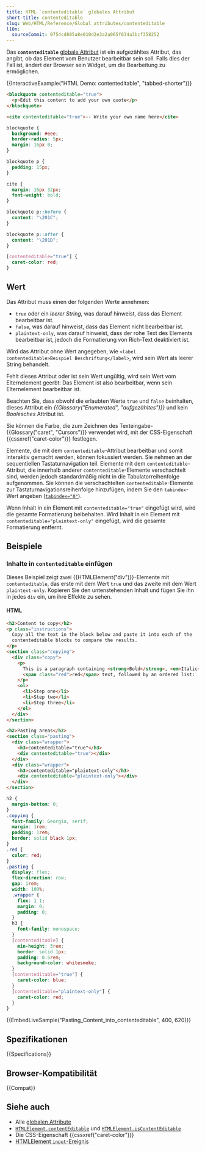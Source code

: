 ```yaml
---
title: HTML `contenteditable` globales Attribut
short-title: contenteditable
slug: Web/HTML/Reference/Global_attributes/contenteditable
l10n:
  sourceCommit: 0754cd805a8e010d2e3a2a065f634a3bcf358252
---
```


Das **`contenteditable`** [globale Attribut](/de/docs/Web/HTML/Reference/Global_attributes) ist ein aufgezähltes Attribut, das angibt, ob das Element vom Benutzer bearbeitbar sein soll. Falls dies der Fall ist, ändert der Browser sein Widget, um die Bearbeitung zu ermöglichen.

{{InteractiveExample("HTML Demo: contenteditable", "tabbed-shorter")}}

```html interactive-example
<blockquote contenteditable="true">
  <p>Edit this content to add your own quote</p>
</blockquote>

<cite contenteditable="true">-- Write your own name here</cite>
```

```css interactive-example
blockquote {
  background: #eee;
  border-radius: 5px;
  margin: 16px 0;
}

blockquote p {
  padding: 15px;
}

cite {
  margin: 16px 32px;
  font-weight: bold;
}

blockquote p::before {
  content: "\201C";
}

blockquote p::after {
  content: "\201D";
}

[contenteditable="true"] {
  caret-color: red;
}
```

## Wert

Das Attribut muss einen der folgenden Werte annehmen:

- `true` oder ein _leerer String_, was darauf hinweist, dass das Element bearbeitbar ist.
- `false`, was darauf hinweist, dass das Element nicht bearbeitbar ist.
- `plaintext-only`, was darauf hinweist, dass der rohe Text des Elements bearbeitbar ist, jedoch die Formatierung von Rich-Text deaktiviert ist.

Wird das Attribut ohne Wert angegeben, wie `<label contenteditable>Beispiel Beschriftung</label>`, wird sein Wert als leerer String behandelt.

Fehlt dieses Attribut oder ist sein Wert ungültig, wird sein Wert vom Elternelement geerbt: Das Element ist also bearbeitbar, wenn sein Elternelement bearbeitbar ist.

Beachten Sie, dass obwohl die erlaubten Werte `true` und `false` beinhalten, dieses Attribut ein _{{Glossary("Enumerated", "aufgezähltes")}}_ und kein _Boolesches_ Attribut ist.

Sie können die Farbe, die zum Zeichnen des Texteingabe-{{Glossary("caret", "Cursors")}} verwendet wird, mit der CSS-Eigenschaft {{cssxref("caret-color")}} festlegen.

Elemente, die mit dem `contenteditable`-Attribut bearbeitbar und somit interaktiv gemacht werden, können fokussiert werden. Sie nehmen an der sequentiellen Tastaturnavigation teil. Elemente mit dem `contenteditable`-Attribut, die innerhalb anderer `contenteditable`-Elemente verschachtelt sind, werden jedoch standardmäßig nicht in die Tabulatorreihenfolge aufgenommen. Sie können die verschachtelten `contenteditable`-Elemente zur Tastaturnavigationsreihenfolge hinzufügen, indem Sie den `tabindex`-Wert angeben ([`tabindex="0"`](/de/docs/Web/HTML/Reference/Global_attributes/tabindex)).

Wenn Inhalt in ein Element mit `contenteditable="true"` eingefügt wird, wird die gesamte Formatierung beibehalten. Wird Inhalt in ein Element mit `contenteditable="plaintext-only"` eingefügt, wird die gesamte Formatierung entfernt.

## Beispiele

### Inhalte in `contenteditable` einfügen

Dieses Beispiel zeigt zwei {{HTMLElement("div")}}-Elemente mit `contenteditable`, das erste mit dem Wert `true` und das zweite mit dem Wert `plaintext-only`. Kopieren Sie den untenstehenden Inhalt und fügen Sie ihn in jedes `div` ein, um ihre Effekte zu sehen.

#### HTML

```html hidden
<h2>Content to copy</h2>
<p class="instructions">
  Copy all the text in the block below and paste it into each of the
  contenteditable blocks to compare the results.
</p>
<section class="copying">
  <div class="copy">
    <p>
      This is a paragraph containing <strong>Bold</strong>, <em>Italic</em>, and
      <span class="red">red</span> text, followed by an ordered list:
    </p>
    <ol>
      <li>Step one</li>
      <li>Step two</li>
      <li>Step three</li>
    </ol>
  </div>
</section>
```

```html
<h2>Pasting areas</h2>
<section class="pasting">
  <div class="wrapper">
    <h3>contenteditable="true"</h3>
    <div contenteditable="true"></div>
  </div>
  <div class="wrapper">
    <h3>contenteditable="plaintext-only"</h3>
    <div contenteditable="plaintext-only"></div>
  </div>
</section>
```

```css hidden
h2 {
  margin-bottom: 0;
}
.copying {
  font-family: Georgia, serif;
  margin: 1rem;
  padding: 1rem;
  border: solid black 1px;
}
.red {
  color: red;
}
.pasting {
  display: flex;
  flex-direction: row;
  gap: 1rem;
  width: 100%;
  .wrapper {
    flex: 1 1;
    margin: 0;
    padding: 0;
  }
  h3 {
    font-family: monospace;
  }
  [contenteditable] {
    min-height: 3rem;
    border: solid 1px;
    padding: 0.5rem;
    background-color: whitesmoke;
  }
  [contenteditable="true"] {
    caret-color: blue;
  }
  [contenteditable="plaintext-only"] {
    caret-color: red;
  }
}
```

{{EmbedLiveSample("Pasting_Content_into_contenteditable", 400, 620)}}

## Spezifikationen

{{Specifications}}

## Browser-Kompatibilität

{{Compat}}

## Siehe auch

- Alle [globalen Attribute](/de/docs/Web/HTML/Reference/Global_attributes)
- [`HTMLElement.contentEditable`](/de/docs/Web/API/HTMLElement/contentEditable) und [`HTMLElement.isContentEditable`](/de/docs/Web/API/HTMLElement/isContentEditable)
- Die CSS-Eigenschaft {{cssxref("caret-color")}}
- [HTMLElement `input`-Ereignis](/de/docs/Web/API/Element/input_event)
